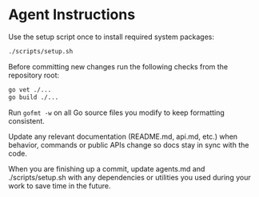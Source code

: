 # Agent Instructions

Use the setup script once to install required system packages:

```sh
./scripts/setup.sh
```

Before committing new changes run the following checks from the repository root:

```sh
go vet ./...
go build ./...
```

Run `gofmt -w` on all Go source files you modify to keep formatting consistent.

Update any relevant documentation (README.md, api.md, etc.) when behavior,
commands or public APIs change so docs stay in sync with the code.

When you are finishing up a commit, update agents.md and ./scripts/setup.sh with any dependencies or utilities you used during your work to save time in the future.